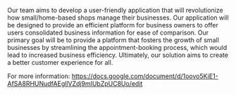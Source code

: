 Our team aims to develop a user-friendly application that will revolutionize how small/home-based shops manage their businesses. Our application will be designed to provide an efficient platform for business owners to offer users consolidated business information for ease of comparison. Our primary goal will be to provide a platform that fosters the growth of small businesses by streamlining the appointment-booking process, which would lead to increased business efficiency. Ultimately, our solution aims to create a better customer experience for all.

For more information: https://docs.google.com/document/d/1oovo5KiE1-AfSA8RHUNudfAEgllVZdj9mIUbZpUC8Uo/edit

